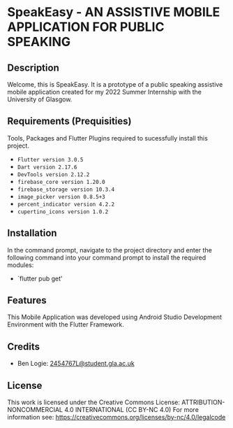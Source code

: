 # SpeakEasy - AN ASSISTIVE MOBILE APPLICATION FOR PUBLIC SPEAKING

## Description

Welcome, this is SpeakEasy. It is a prototype of a public speaking assistive mobile application created for my 2022 Summer Internship with the University of Glasgow. 

## Requirements (Prequisities)
Tools, Packages and Flutter Plugins required to sucessfully install this project.
- `Flutter version 3.0.5`
- `Dart version 2.17.6`
- `DevTools version 2.12.2` 
- `firebase_core version 1.20.0`
- `firebase_storage version 10.3.4`
- `image_picker version 0.8.5+3`
- `percent_indicator version 4.2.2`
- `cupertino_icons version 1.0.2`


## Installation
In the command prompt, navigate to the project directory and enter the following command into your command prompt to install the required modules:
- `flutter pub get'

## Features
This Mobile Application was developed using Android Studio Development Environment with the Flutter Framework. 

## Credits

- Ben Logie: 2454767L@student.gla.ac.uk

## License
This work is licensed under the Creative Commons License: ATTRIBUTION-NONCOMMERCIAL 4.0 INTERNATIONAL (CC BY-NC 4.0)
For more information see: https://creativecommons.org/licenses/by-nc/4.0/legalcode 
